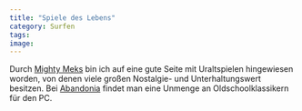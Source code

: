```yaml
---
title: "Spiele des Lebens"
category: Surfen
tags: 
image: 
---
```


Durch [Mighty Meks](http://www.mightymeks.de/) bin ich auf eine gute Seite mit Uraltspielen hingewiesen worden, von denen viele großen Nostalgie- und Unterhaltungswert besitzen. Bei [Abandonia](http://www.abandonia.com/) findet man eine Unmenge an Oldschoolklassikern für den PC.
